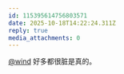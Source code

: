 ```yaml
---
id: 115395614756803571
date: 2025-10-18T14:22:24.311Z
reply: true
media_attachments: 0
---
```


<p><span class="h-card" translate="no"><a href="https://her.blue/" class="u-url mention" rel="nofollow noopener" target="_blank">@<span>wind</span></a></span> 好多都很脏是真的。</p>
